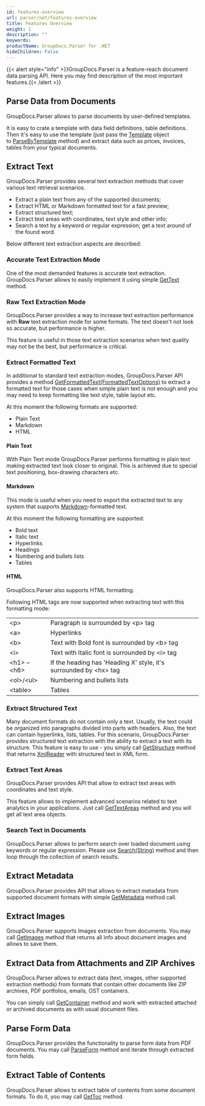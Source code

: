 ```yaml
---
id: features-overview
url: parser/net/features-overview
title: Features Overview
weight: 1
description: ""
keywords: 
productName: GroupDocs.Parser for .NET
hideChildren: False
---
```

{{< alert style="info" >}}GroupDocs.Parser is a feature-reach document data parsing API. Here you may find description of the most important features.{{< /alert >}}


## Parse Data from Documents

GroupDocs.Parser allows to parse documents by user-defined templates.

It is easy to crate a template with data field definitions, table definitions. Then it's easy to use the template (just pass the  [Template](https://apireference.groupdocs.com/net/parser/groupdocs.parser.templates/template) object to [ParseByTemplate](https://apireference.groupdocs.com/net/parser/groupdocs.parser/parser/methods/parsebytemplate) method) and extract data such as prices, invoices, tables from your typical documents.

## Extract Text

GroupDocs.Parser provides several text extraction methods that cover various text retrieval scenarios.

*   Extract a plain text from any of the supported documents;
*   Extract HTML or Markdown formatted text for a fast preview;
*   Extract structured text;
*   Extract text areas with coordinates, text style and other info;
*   Search a text by a keyword or regular expression; get a text around of the found word.

Below different text extraction aspects are described:

### Accurate Text Extraction Mode

One of the most demanded features is accurate text extraction. GroupDocs.Parser allows to easily implement it using simple [GetText](https://apireference.groupdocs.com/net/parser/groupdocs.parser/parser/methods/gettext) method.

### Raw Text Extraction Mode

GroupDocs.Parser provides a way to increase text extraction performance with **Raw** text extraction mode for some formats. The text doesn't not look so accurate, but performance is higher.

This feature is useful in those text extraction scenarios when text quality may not be the best, but performance is critical.

### Extract Formatted Text

In additional to standard text extraction modes, GroupDocs.Parser API provides a method [GetFormattedText(FormattedTextOptions)](https://apireference.groupdocs.com/net/parser/groupdocs.parser/parser/methods/getformattedtext) to extract a formatted text for those cases when simple plain text is not enough and you may need to keep formatting like text style, table layout etc.

At this moment the following formats are supported:

*   Plain Text
*   Markdown
*   HTML

#### Plain Text

With Plain Text mode GroupDocs.Parser performs formatting in plain text making extracted text look closer to original. This is achieved due to special text positioning, box-drawing characters etc.

#### Markdown

This mode is useful when you need to export the extracted text to any system that supports [Markdown](https://en.wikipedia.org/wiki/Markdown)\-formatted text.

At this moment the following formatting are supported:

*   Bold text
*   Italic text
*   Hyperlinks
*   Headings
*   Numbering and bullets lists
*   Tables

#### HTML

GroupDocs.Parser also supports HTML formatting.

Following HTML tags are now supported when extracting text with this formatting mode:

<table class="confluenceTable"><tbody><tr><td class="confluenceTd">&lt;p&gt;</td><td class="confluenceTd">Paragraph is surrounded by &lt;p&gt; tag</td></tr><tr><td class="confluenceTd">&lt;a&gt;</td><td class="confluenceTd">Hyperlinks</td></tr><tr><td class="confluenceTd">&lt;b&gt;</td><td class="confluenceTd">Text with Bold font is surrounded by &lt;b&gt; tag</td></tr><tr><td class="confluenceTd">&lt;i&gt;</td><td class="confluenceTd">Text with Italic font is surrounded by &lt;i&gt; tag</td></tr><tr><td class="confluenceTd">&lt;h1&gt; – &lt;h6&gt;</td><td class="confluenceTd">If the heading has 'Heading X' style, it's surrounded by &lt;hx&gt; tag</td></tr><tr><td class="confluenceTd">&lt;ol&gt;/&lt;ul&gt;</td><td class="confluenceTd">Numbering and bullets lists</td></tr><tr><td class="confluenceTd">&lt;table&gt;</td><td class="confluenceTd">Tables</td></tr></tbody></table>

### Extract Structured Text

Many document formats do not contain only a text. Usually, the text could be organized into paragraphs divided into parts with headers. Also, the text can contain hyperlinks, lists, tables. For this scenario, GroupDocs.Parser provides structured text extraction with the ability to extract a text with its structure. This feature is easy to use - you simply call [GetStructure](https://apireference.groupdocs.com/net/parser/groupdocs.parser/parser/methods/getstructure) method that returns [XmlReader](https://docs.microsoft.com/en-us/dotnet/api/system.xml.xmlreader?view=netframework-2.0) with structured text in XML form.

### Extract Text Areas

GroupDocs.Parser provides API that allow to extract text areas with coordinates and text style.

This feature allows to implement advanced scenarios related to text analytics in your applications. Just call [GetTextAreas](https://apireference.groupdocs.com/net/parser/groupdocs.parser/parser/methods/gettextareas) method and you will get all text area objects.

### Search Text in Documents

GroupDocs.Parser allows to perform search over loaded document using keywords or regular expression. Please use [Search(String)](https://apireference.groupdocs.com/net/parser/groupdocs.parser/parser/methods/search) method and then loop through the collection of search results.

## Extract Metadata

GroupDocs.Parser provides API that allows to extract metadata from supported document formats with simple [GetMetadata](https://apireference.groupdocs.com/net/parser/groupdocs.parser/parser/methods/getmetadata) method call.

## Extract Images

GroupDocs.Parser supports Images extraction from documents. You may call [GetImages](https://apireference.groupdocs.com/net/parser/groupdocs.parser/parser/methods/getimages) method that returns all info about document images and allows to save them.

## Extract Data from Attachments and ZIP Archives

GroupDocs.Parser allows to extract data (text, images, other supported extraction methods) from formats that contain other documents like ZIP archives, PDF portfolios, emails, OST containers.

You can simply call [GetContainer](https://apireference.groupdocs.com/net/parser/groupdocs.parser/parser/methods/getcontainer) method and work with extracted attached or archived documents as with usual document files.

## Parse Form Data

GroupDocs.Parser provides the functionality to parse form data from PDF documents. You may call [ParseForm](https://apireference.groupdocs.com/net/parser/groupdocs.parser/parser/methods/parseform) method and iterate through extracted form fields.

## Extract Table of Contents

GroupDocs.Parser allows to extract table of contents from some document formats. To do it, you may call [GetToc](https://apireference.groupdocs.com/net/parser/groupdocs.parser/parser/methods/gettoc) method.
